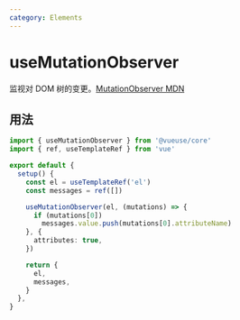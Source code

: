 ```yaml
---
category: Elements
---
```


# useMutationObserver

监视对 DOM 树的变更。[MutationObserver MDN](https://developer.mozilla.org/en-US/docs/Web/API/MutationObserver)

## 用法

```ts
import { useMutationObserver } from '@vueuse/core'
import { ref, useTemplateRef } from 'vue'

export default {
  setup() {
    const el = useTemplateRef('el')
    const messages = ref([])

    useMutationObserver(el, (mutations) => {
      if (mutations[0])
        messages.value.push(mutations[0].attributeName)
    }, {
      attributes: true,
    })

    return {
      el,
      messages,
    }
  },
}
```
